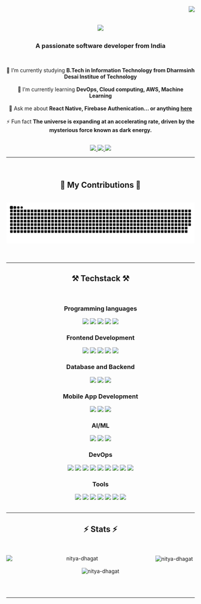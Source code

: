 <img align="right" src="https://visitor-badge.laobi.icu/badge?page_id=Nitya-Dhagat.Nitya-Dhagat" />

<h1 align="center">
    <img src="https://readme-typing-svg.herokuapp.com/?font=Righteous&size=40&center=true&vCenter=true&width=500&height=70&duration=4000&lines=Hello+World!+👋;+I'm+Nitya+Dhagat!;" />
</h1>

<h3 align="center">A passionate software developer from India </h3>

<br/>

<div align="center">
 
 🔭 I’m currently studying **B.Tech in Information Technology from Dharmsinh Desai Institue of Technology**
 <br><br>
 🌱 I’m currently learning **DevOps, Cloud computing, AWS, Machine Learning**
<br><br>
💬 Ask me about **React Native, Firebase Authenication... or anything [here](https://github.com/Nitya-Dhagat/Nitya-Dhagat/issues)**
<br><br>
⚡ Fun fact **The universe is expanding at an accelerating rate, driven by the mysterious force known as dark energy.**
<br><br>
 </div>
 
<div align="center"> 
  <a href="mailto:nityadhagatmirror@gmail.com">
    <img src="https://img.shields.io/badge/Gmail-333333?style=for-the-badge&logo=gmail&logoColor=red" />
  </a>
  <a href="https://linkedin.com/in/NityaDhagat" target="_blank">
    <img src="https://img.shields.io/badge/LinkedIn-0077B5?style=for-the-badge&logo=linkedin&logoColor=white" target="_blank" />
  </a>
  <a href="https://edified-anticipatio.000webhostapp.com/" target="_blank">
     <img src="https://img.shields.io/badge/Portfolio-FF5722?style=for-the-badge&logo=todoist&logoColor=white" target="_blank" /> <!-- sqlite, safari, google-chrome are other good icon options -->
  </a>
</div>

 <hr/>
 <br/>

<div align="center" >       
  <h2>🐍 My Contributions 🐍</h2>
  <br>
  <img alt="snake eating my contributions" src="https://raw.githubusercontent.com/Nitya-Dhagat/Nitya-Dhagat/output/github-contribution-grid-snake-dark.svg" />
  <br/><br/><br/>
</div>

<hr/>

<div align="center">
<!-- <details> -->
 <summary>
<h2 align="center">⚒️ Techstack ⚒️</h2>
</summary>
<br/>
<div align="center">
    <h3 align="center">Programming languages</h3>
    <img src="https://skillicons.dev/icons?i=c" style="margin-right="20px"" />
    <img src="https://skillicons.dev/icons?i=cpp" />
    <img src="https://skillicons.dev/icons?i=java" />
    <img src="https://skillicons.dev/icons?i=javascript" />
    <img src="https://skillicons.dev/icons?i=python" /><br>
    <h3 align="center">Frontend Development</h3>    
    <img src="https://skillicons.dev/icons?i=html" />
    <img src="https://skillicons.dev/icons?i=css" />
    <img src="https://skillicons.dev/icons?i=bootstrap" />
    <img src="https://skillicons.dev/icons?i=tailwind" />
    <img src="https://skillicons.dev/icons?i=figma" /><br>
    <h3 align="center">Database and Backend</h3>
    <img src="https://skillicons.dev/icons?i=mysql" />
    <img src="https://skillicons.dev/icons?i=postgres" />
    <img src="https://skillicons.dev/icons?i=firebase" /><br>
    <h3 align="center">Mobile App Development</h3>
    <img src="https://skillicons.dev/icons?i=androidstudio" />
    <img src="https://skillicons.dev/icons?i=react" />
    <img src="https://skillicons.dev/icons?i=flutter" /><br>
    <h3 align="center">AI/ML</h3>
    <img src="https://skillicons.dev/icons?i=tensorflow" />
    <img src="https://skillicons.dev/icons?i=sklearn" />
    <img src="https://skillicons.dev/icons?i=pytorch" /><br>
    <h3 align="center">DevOps</h3>
    <img src="https://skillicons.dev/icons?i=aws" />
    <img src="https://skillicons.dev/icons?i=gcp" />
    <img src="https://skillicons.dev/icons?i=docker" />
    <img src="https://skillicons.dev/icons?i=kubernetes" />
    <img src="https://skillicons.dev/icons?i=jenkins" />
    <img src="https://skillicons.dev/icons?i=bash" />
    <img src="https://skillicons.dev/icons?i=ansible" />
    <img src="https://skillicons.dev/icons?i=terraform" />
    <img src="https://skillicons.dev/icons?i=grafana" /><br>
    <h3 align="center">Tools</h3>
    <img src="https://skillicons.dev/icons?i=vscode" />
    <img src="https://skillicons.dev/icons?i=git" />
    <img src="https://skillicons.dev/icons?i=github" />
    <img src="https://skillicons.dev/icons?i=linux" />
    <img src="https://skillicons.dev/icons?i=arduino" />
    <img src="https://skillicons.dev/icons?i=notion" />
    <img src="https://skillicons.dev/icons?i=maven" /><br>
</div>
<!-- </details> -->
</div>


<br/>
<hr/>

<div align="center">
<!-- <details> -->
<summary>
<h2 align="center">⚡ Stats ⚡</h2>
</summary>
<br>
<div align=center>
<!--   <img width=390 src="https://github-readme-stats.vercel.app/?user=Nitya-Dhagat&count_private=true&theme=react&border_radius=10" alt="streak stats"/>
  <img width=390 src="https://streak-stats.demolab.com/api?username=Nitya-Dhagat&count_private=true&show_icons=true&theme=react&rank_icon=github&border_radius=10" alt="readme stats" />
  <br/>
  <img width=325 align="center" src="https://github-readme-stats-salesp07.vercel.app/api/top-langs/?username=salesp07&hide=HTML&langs_count=8&layout=compact&theme=react&border_radius=10&size_weight=0.5&count_weight=0.5&exclude_repo=github-readme-stats" alt="top langs" /> -->
    <p><img width=390 align="left" src="https://github-readme-stats.vercel.app/api/top-langs?username=nitya-dhagat&theme=react&border_radius=10" alt="nitya-dhagat" /></p>

<p>&nbsp;<img width=390 align="center" src="https://github-readme-stats.vercel.app/api?username=nitya-dhagat&count_private=true&show_icons=true&theme=react&rank_icon=github&border_radius=10" alt="nitya-dhagat" /></p>

<p><img align="center" src="https://github-readme-streak-stats.herokuapp.com/?user=nitya-dhagat&hide=HTML&langs_count=8&layout=compact&theme=react&border_radius=10&size_weight=0.5&count_weight=0.5&exclude_repo=github-readme-stats"" alt="nitya-dhagat" /></p>
</div>
<!-- </details> -->
</div>

<br/><br/>

<hr/>

<br/>
